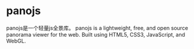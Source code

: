 # panojs
panojs是一个轻量js全景库。
panojs is a lightweight, free, and open source panorama viewer for the web. Built using HTML5, CSS3, JavaScript, and WebGL.
